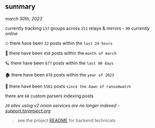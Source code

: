 
## summary
_march 30th, 2023_

currently tracking `137` groups across `251` relays & mirrors - _`99` currently online_

⏲ there have been `32` posts within the `last 24 hours`

🦈 there have been `450` posts within the `month of march`

🪐 there have been `877` posts within the `last 90 days`

🏚 there have been `870` posts within the `year of 2023`

🦕 there have been `5561` posts `since the dawn of ransomwatch`

there are `68` custom parsers indexing posts

_`20` sites using v2 onion services are no longer indexed - [support.torproject.org](https://support.torproject.org/onionservices/v2-deprecation/)_

> see the project [README](https://github.com/joshhighet/ransomwatch#ransomwatch--) for backend technicals
